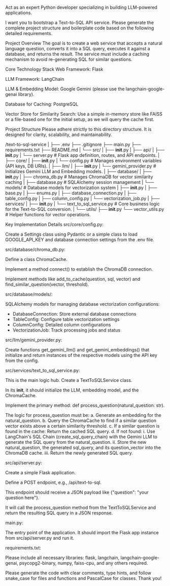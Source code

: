 Act as an expert Python developer specializing in building LLM-powered applications.

I want you to bootstrap a Text-to-SQL API service. Please generate the complete project structure and boilerplate code based on the following detailed requirements.

Project Overview
The goal is to create a web service that accepts a natural language question, converts it into a SQL query, executes it against a database, and returns the result. The service must include a caching mechanism to avoid re-generating SQL for similar questions.

Core Technology Stack
Web Framework: Flask

LLM Framework: LangChain

LLM & Embedding Model: Google Gemini (please use the langchain-google-genai library).

Database for Caching: PostgreSQL

Vector Store for Similarity Search: Use a simple in-memory store like FAISS or a file-based one for the initial setup, as we will query the cache first.

Project Structure
Please adhere strictly to this directory structure. It is designed for clarity, scalability, and maintainability.

/text-to-sql-service
|
├── .env
├── .gitignore
├── main.py
├── requirements.txt
├── README.md
|
└── src/
    |
    ├── __init__.py
    |
    ├── api/
    |   ├── __init__.py
    |   └── server.py         # Flask app definition, routes, and API endpoints.
    |
    ├── core/
    |   ├── __init__.py
    |   └── config.py         # Manages environment variables (API keys, DB URIs).
    |
    ├── llm/
    |   ├── __init__.py
    |   └── gemini_provider.py  # Initializes Gemini LLM and Embedding models.
    |
    ├── database/
    |   ├── __init__.py
    |   ├── chroma_db.py        # Manages ChromaDB for vector similarity caching
    |   ├── database.py         # SQLAlchemy session management
    |   └── models/             # Database models for vectorization system
    |       ├── __init__.py
    |       ├── base.py
    |       ├── enums.py
    |       ├── database_connection.py
    |       ├── table_config.py
    |       ├── column_config.py
    |       └── vectorization_job.py
    |
    ├── services/
    |   ├── __init__.py
    |   └── text_to_sql_service.py # Core business logic for the Text-to-SQL conversion.
    |
    └── utils/
        ├── __init__.py
        └── vector_utils.py     # Helper functions for vector operations.

Key Implementation Details
src/core/config.py:

Create a Settings class using Pydantic or a simple class to load GOOGLE_API_KEY and database connection settings from the .env file.

src/database/chroma_db.py:

Define a class ChromaCache.

Implement a method connect() to establish the ChromaDB connection.

Implement methods like add_to_cache(question, sql, vector) and find_similar_question(vector, threshold).

src/database/models/:

SQLAlchemy models for managing database vectorization configurations:
- DatabaseConnection: Store external database connections
- TableConfig: Configure table vectorization settings  
- ColumnConfig: Detailed column configurations
- VectorizationJob: Track processing jobs and status

src/llm/gemini_provider.py:

Create functions get_gemini_llm() and get_gemini_embeddings() that initialize and return instances of the respective models using the API key from the config.

src/services/text_to_sql_service.py:

This is the main logic hub. Create a TextToSQLService class.

In its __init__, it should initialize the LLM, embedding model, and the ChromaCache.

Implement the primary method: def process_question(natural_question: str).

The logic for process_question must be:
a.  Generate an embedding for the natural_question.
b.  Query the ChromaCache to find if a similar question vector exists above a certain similarity threshold.
c.  If a similar question is found in the cache: Return the cached SQL query.
d.  If not found:
i.  Use LangChain's SQL Chain (create_sql_query_chain) with the Gemini LLM to generate the SQL query from the natural_question.
ii. Store the new natural_question, the generated sql_query, and its question_vector into the ChromaDB cache.
iii. Return the newly generated SQL query.

src/api/server.py:

Create a simple Flask application.

Define a POST endpoint, e.g., /api/text-to-sql.

This endpoint should receive a JSON payload like {"question": "your question here"}.

It will call the process_question method from the TextToSQLService and return the resulting SQL query in a JSON response.

main.py:

The entry point of the application. It should import the Flask app instance from src/api/server.py and run it.

requirements.txt:

Please include all necessary libraries: flask, langchain, langchain-google-genai, psycopg2-binary, numpy, faiss-cpu, and any others required.

Please generate the code with clear comments, type hints, and follow snake_case for files and functions and PascalCase for classes. Thank you!
